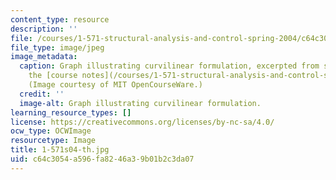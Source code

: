 ```yaml
---
content_type: resource
description: ''
file: /courses/1-571-structural-analysis-and-control-spring-2004/c64c3054a596fa8246a39b01b2c3da07_1-571s04-th.jpg
file_type: image/jpeg
image_metadata:
  caption: Graph illustrating curvilinear formulation, excerpted from section 2 of
    the [course notes](/courses/1-571-structural-analysis-and-control-spring-2004/pages/lecture-notes).
    (Image courtesy of MIT OpenCourseWare.)
  credit: ''
  image-alt: Graph illustrating curvilinear formulation.
learning_resource_types: []
license: https://creativecommons.org/licenses/by-nc-sa/4.0/
ocw_type: OCWImage
resourcetype: Image
title: 1-571s04-th.jpg
uid: c64c3054-a596-fa82-46a3-9b01b2c3da07
---
```

